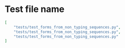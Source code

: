 # Test file name

```json
[
    "tests/test_forms_from_non_typing_sequences.py",
    "tests/test_forms_from_non_typing_sequences.py",
    "tests/test_forms_from_non_typing_sequences.py"
]
```
